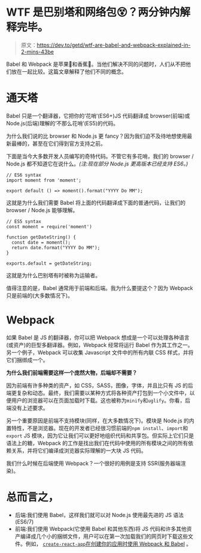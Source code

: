 # WTF 是巴别塔和网络包😵？两分钟内解释完毕。

> 原文：<https://dev.to/getd/wtf-are-babel-and-webpack-explained-in-2-mins-43be>

Babel 和 Webpack 是苹果🍎和香蕉🍌。当他们解决不同的问题时，人们从不把他们放在一起比较。这篇文章解释了他们不同的概念。

# 通天塔

Babel 只是一个翻译器，它把你的‘花哨’(ES6+)JS 代码翻译成 browser(前端)或 Node.js(后端)理解的‘不那么花哨’(ES5)的代码。

为什么我们说的比 browser 和 Node.js 更 fancy？因为我们迫不及待地想使用最新最棒的，甚至在它们得到官方支持之前。

下面是当今大多数开发人员编写的奇特代码。不管它有多花哨，我们的 browser / Node.js 都不知道它在说什么。*(注:现在部分 Node.js 更高版本已经支持 ES6。)*

```
// ES6 syntax
import moment from 'moment';

export default () => moment().format("YYYY Do MM"); 
```

这就是为什么我们需要 Babel 将上面的代码翻译成下面的普通代码，让我们的 browser / Node.js 能够理解。

```
// ES5 syntax
const moment = require('moment')

function getDateString() {
  const date = moment();
  return date.format("YYYY Do MM");
}

exports.default = getDateString; 
```

这就是为什么巴别塔有时被称为运输者。

值得注意的是，Babel 通常用于前端和后端。我为什么要提这个？因为 Webpack 只是前端的(大多数情况下)。

# Webpack

如果 Babel 是 JS 的翻译器，你可以把 Webpack 想成是一个可以处理各种语言(或资产)的巨型多翻译器。例如，Webpack 经常将运行 Babel 作为其工作之一。另一个例子，Webpack 可以收集 Javascript 文件中的所有内联 CSS 样式，并将它们捆绑成一个。

**为什么我们前端需要这样一个庞然大物，后端却不需要？**

因为前端有许多种类的资产，如 CSS，SASS，图像，字体，并且比只有 JS 的后端更复杂和动态。最终，我们需要以某种方式将各种资产打包到一个小文件中，以便用户的浏览器可以在页面加载时下载。这也被称为`minify`和`uglify`。你看，后端没有上述要求。

另一个重要原因是前端不支持模块(同样，在大多数情况下)。模块是 Node.js 的内置特性，不是浏览器。现在的开发者已经很习惯前端的`npm install`、`import`和`export` JS 模块，因为它让我们可以更好地组织代码和共享包。但实际上它们只是语法上的糖，Webpack 的工作是找出我们在代码中使用的所有模块之间的所有依赖关系，并将它们编译成浏览器实际理解的一大块 JS 代码。

我们什么时候在后端使用 Webpack？一个很好的用例是支持 SSR(服务器端渲染)。

# 总而言之，

*   后端:我们使用 Babel，这样我们就可以对 Node.js 使用最先进的 JS 语法(ES6/7)
*   前端:我们使用 Webpack(它使用 Babel 和其他东西)将 JS 代码和许多其他资产编译成几个小的捆绑文件，用户可以在第一次加载我们的网页时下载这些文件。例如， [`create-react-app`在创建你的应用时使用 Webpack 和 Babel](https://github.com/facebook/create-react-app#get-started-immediately) 。